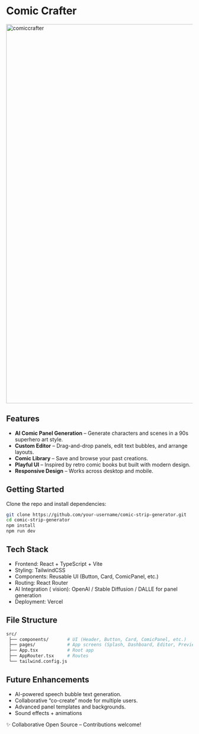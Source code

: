 # Comic Crafter
<img width="1536" height="1024" alt="comiccrafter" src="https://github.com/user-attachments/assets/f7017103-dcf3-4112-ac92-c960dadadc83" />

## Features
- **AI Comic Panel Generation** – Generate characters and scenes in a 90s superhero art style.  
- **Custom Editor** – Drag-and-drop panels, edit text bubbles, and arrange layouts.  
- **Comic Library** – Save and browse your past creations.  
- **Playful UI** – Inspired by retro comic books but built with modern design.  
- **Responsive Design** – Works across desktop and mobile.  

## Getting Started

Clone the repo and install dependencies:  

```bash
git clone https://github.com/your-username/comic-strip-generator.git
cd comic-strip-generator
npm install
npm run dev
```

## Tech Stack
- Frontend: React + TypeScript + Vite
- Styling: TailwindCSS
- Components: Reusable UI (Button, Card, ComicPanel, etc.)
- Routing: React Router
- AI Integration ( vision): OpenAI / Stable Diffusion / DALLE for panel generation
- Deployment: Vercel

## File Structure 
```bash
src/
 ├── components/       # UI (Header, Button, Card, ComicPanel, etc.)
 ├── pages/            # App screens (Splash, Dashboard, Editor, Preview, Library)
 ├── App.tsx           # Root app
 ├── AppRouter.tsx     # Routes
 └── tailwind.config.js
```

## Future Enhancements
- AI-powered speech bubble text generation.
- Collaborative “co-create” mode for multiple users.
- Advanced panel templates and backgrounds.
- Sound effects + animations

✨ Collaborative Open Source – Contributions welcome!
